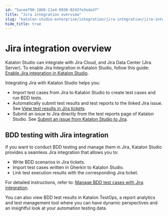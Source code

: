 ```yaml
---
id: "5aceef90-1868-11ed-9930-0242fe3e4a3f"
title: "Jira integration overview"
slug: "katalon-studio-enterprise/integration/jira-integration/jira-integration-overview"
hide_title: true
---
```


# <a id="concept-7098" class="anchor_top_offset"/><a id="ariaid-title1" class="anchor_top_offset"/>Jira integration overview

<p xmlns="http://www.w3.org/1999/xhtml" className="p"><span className="ph">Katalon Studio</span> can integrate with Jira Cloud, and    Jira Data Center (Jira Server). To  enable Jira Integration in <span className="ph">Katalon Studio</span>, follow this guide: <a className="xref" href="/docs/katalon-studio-enterprise/integration/jira-integration/configure-jira-integration-in-katalon-studio">Enable Jira integration in Katalon Studio</a>.</p> 
<div xmlns="http://www.w3.org/1999/xhtml" className="p">Integrating Jira with <span className="ph">Katalon Studio</span> helps you:<ul className="ul"><li className="li">Import test cases from Jira to <span className="ph">Katalon Studio</span> to create test
      cases and run BDD tests.</li><li className="li">Automatically submit test results and test reports to the
      linked Jira issue. See <a className="xref" href="/docs/katalon-studio-enterprise/integration/jira-integration/view-test-results-in-jira-tickets">View test results in Jira tickets</a>.</li><li className="li">Submit an issue  to Jira directly from the test reports page of <span className="ph">Katalon Studio</span>. See <a className="xref" href="#">Submit an issue from <span className="ph">Katalon Studio</span> to Jira</a>.</li></ul></div>

## BDD testing with Jira integration

<div xmlns="http://www.w3.org/1999/xhtml" className="p">If you want to conduct BDD testing and manage them in Jira, <span className="ph">Katalon Studio</span> provides a seamless Jira integration that allows you to:<ul className="ul"><li className="li">Write BDD scenarios in Jira tickets.</li><li className="li">Import test cases written in Gherkin to <span className="ph">Katalon Studio</span>.</li><li className="li">Link test execution results with the corresponding Jira ticket.</li></ul></div>
<p xmlns="http://www.w3.org/1999/xhtml" className="p">For detailed instructions, refer to: <a className="xref" href="/docs/katalon-studio-enterprise/integration/jira-integration/manage-bdd-test-cases-with-jira-integration">Manage  BDD test cases   with Jira integration</a>.</p> 
<p xmlns="http://www.w3.org/1999/xhtml" className="p">You can also view BDD test results in <span className="ph">Katalon TestOps</span>, a report analytics and  test management tool where you can have dynamic perspectives and an insightful look at your automation testing data. </p> 

